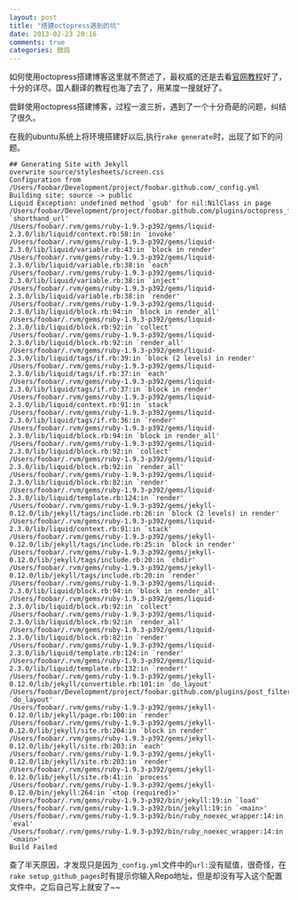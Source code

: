 ```yaml
---
layout: post
title: "搭建octopress遇到的坑"
date: 2013-02-23 20:16
comments: true
categories: 鼓捣
---
```


如何使用octopress搭建博客这里就不赘述了，最权威的还是去看[官网教程](http://octopress.org/docs/)好了，十分的详尽。国人翻译的教程也海了去了，用某度一搜就好了。

尝鲜使用octopress搭建博客，过程一波三折，遇到了一个十分奇葩的问题，纠结了很久。

在我的ubuntu系统上将环境搭建好以后,执行`rake generate`时，出现了如下的问题。

    ## Generating Site with Jekyll
    overwrite source/stylesheets/screen.css
    Configuration from /Users/foobar/Development/project/foobar.github.com/_config.yml
    Building site: source -> public
    Liquid Exception: undefined method `gsub' for nil:NilClass in page
    /Users/foobar/Development/project/foobar.github.com/plugins/octopress_filters.rb:123:in `shorthand_url'
    /Users/foobar/.rvm/gems/ruby-1.9.3-p392/gems/liquid-2.3.0/lib/liquid/context.rb:58:in `invoke'
    /Users/foobar/.rvm/gems/ruby-1.9.3-p392/gems/liquid-2.3.0/lib/liquid/variable.rb:43:in `block in render'
    /Users/foobar/.rvm/gems/ruby-1.9.3-p392/gems/liquid-2.3.0/lib/liquid/variable.rb:38:in `each'
    /Users/foobar/.rvm/gems/ruby-1.9.3-p392/gems/liquid-2.3.0/lib/liquid/variable.rb:38:in `inject'
    /Users/foobar/.rvm/gems/ruby-1.9.3-p392/gems/liquid-2.3.0/lib/liquid/variable.rb:38:in `render'
    /Users/foobar/.rvm/gems/ruby-1.9.3-p392/gems/liquid-2.3.0/lib/liquid/block.rb:94:in `block in render_all'
    /Users/foobar/.rvm/gems/ruby-1.9.3-p392/gems/liquid-2.3.0/lib/liquid/block.rb:92:in `collect'
    /Users/foobar/.rvm/gems/ruby-1.9.3-p392/gems/liquid-2.3.0/lib/liquid/block.rb:92:in `render_all'
    /Users/foobar/.rvm/gems/ruby-1.9.3-p392/gems/liquid-2.3.0/lib/liquid/tags/if.rb:39:in `block (2 levels) in render'
    /Users/foobar/.rvm/gems/ruby-1.9.3-p392/gems/liquid-2.3.0/lib/liquid/tags/if.rb:37:in `each'
    /Users/foobar/.rvm/gems/ruby-1.9.3-p392/gems/liquid-2.3.0/lib/liquid/tags/if.rb:37:in `block in render'
    /Users/foobar/.rvm/gems/ruby-1.9.3-p392/gems/liquid-2.3.0/lib/liquid/context.rb:91:in `stack'
    /Users/foobar/.rvm/gems/ruby-1.9.3-p392/gems/liquid-2.3.0/lib/liquid/tags/if.rb:36:in `render'
    /Users/foobar/.rvm/gems/ruby-1.9.3-p392/gems/liquid-2.3.0/lib/liquid/block.rb:94:in `block in render_all'
    /Users/foobar/.rvm/gems/ruby-1.9.3-p392/gems/liquid-2.3.0/lib/liquid/block.rb:92:in `collect'
    /Users/foobar/.rvm/gems/ruby-1.9.3-p392/gems/liquid-2.3.0/lib/liquid/block.rb:92:in `render_all'
    /Users/foobar/.rvm/gems/ruby-1.9.3-p392/gems/liquid-2.3.0/lib/liquid/block.rb:82:in `render'
    /Users/foobar/.rvm/gems/ruby-1.9.3-p392/gems/liquid-2.3.0/lib/liquid/template.rb:124:in `render'
    /Users/foobar/.rvm/gems/ruby-1.9.3-p392/gems/jekyll-0.12.0/lib/jekyll/tags/include.rb:26:in `block (2 levels) in render'
    /Users/foobar/.rvm/gems/ruby-1.9.3-p392/gems/liquid-2.3.0/lib/liquid/context.rb:91:in `stack'
    /Users/foobar/.rvm/gems/ruby-1.9.3-p392/gems/jekyll-0.12.0/lib/jekyll/tags/include.rb:25:in `block in render'
    /Users/foobar/.rvm/gems/ruby-1.9.3-p392/gems/jekyll-0.12.0/lib/jekyll/tags/include.rb:20:in `chdir'
    /Users/foobar/.rvm/gems/ruby-1.9.3-p392/gems/jekyll-0.12.0/lib/jekyll/tags/include.rb:20:in `render'
    /Users/foobar/.rvm/gems/ruby-1.9.3-p392/gems/liquid-2.3.0/lib/liquid/block.rb:94:in `block in render_all'
    /Users/foobar/.rvm/gems/ruby-1.9.3-p392/gems/liquid-2.3.0/lib/liquid/block.rb:92:in `collect'
    /Users/foobar/.rvm/gems/ruby-1.9.3-p392/gems/liquid-2.3.0/lib/liquid/block.rb:92:in `render_all'
    /Users/foobar/.rvm/gems/ruby-1.9.3-p392/gems/liquid-2.3.0/lib/liquid/block.rb:82:in `render'
    /Users/foobar/.rvm/gems/ruby-1.9.3-p392/gems/liquid-2.3.0/lib/liquid/template.rb:124:in `render'
    /Users/foobar/.rvm/gems/ruby-1.9.3-p392/gems/liquid-2.3.0/lib/liquid/template.rb:132:in `render!'
    /Users/foobar/.rvm/gems/ruby-1.9.3-p392/gems/jekyll-0.12.0/lib/jekyll/convertible.rb:101:in `do_layout'
    /Users/foobar/Development/project/foobar.github.com/plugins/post_filters.rb:167:in `do_layout'
    /Users/foobar/.rvm/gems/ruby-1.9.3-p392/gems/jekyll-0.12.0/lib/jekyll/page.rb:100:in `render'
    /Users/foobar/.rvm/gems/ruby-1.9.3-p392/gems/jekyll-0.12.0/lib/jekyll/site.rb:204:in `block in render'
    /Users/foobar/.rvm/gems/ruby-1.9.3-p392/gems/jekyll-0.12.0/lib/jekyll/site.rb:203:in `each'
    /Users/foobar/.rvm/gems/ruby-1.9.3-p392/gems/jekyll-0.12.0/lib/jekyll/site.rb:203:in `render'
    /Users/foobar/.rvm/gems/ruby-1.9.3-p392/gems/jekyll-0.12.0/lib/jekyll/site.rb:41:in `process'
    /Users/foobar/.rvm/gems/ruby-1.9.3-p392/gems/jekyll-0.12.0/bin/jekyll:264:in `<top (required)>'
    /Users/foobar/.rvm/gems/ruby-1.9.3-p392/bin/jekyll:19:in `load'
    /Users/foobar/.rvm/gems/ruby-1.9.3-p392/bin/jekyll:19:in `<main>'
    /Users/foobar/.rvm/gems/ruby-1.9.3-p392/bin/ruby_noexec_wrapper:14:in `eval'
    /Users/foobar/.rvm/gems/ruby-1.9.3-p392/bin/ruby_noexec_wrapper:14:in `<main>'
    Build Failed

查了半天原因，才发现只是因为`_config.yml`文件中的`url:`没有赋值，很奇怪，在`rake setup_github_pages`时有提示你输入Repo地址，但是却没有写入这个配置文件中。之后自己写上就安了~~
